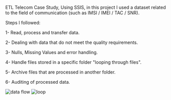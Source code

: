 ETL Telecom Case Study, Using SSIS, in this project I used a dataset related to the field of communication (such as IMSI / IMEI / TAC / SNR).

Steps I followed:

1- Read, process and transfer data. 

2- Dealing with data that do not meet the quality requirements.

3- Nulls, Missing Values and error handling.

4- Handle files stored in a specific folder "looping through files".

5- Archive files that are processed in another folder.

6- Auditing of processed data.

![data flow](https://user-images.githubusercontent.com/120273146/206870442-634a3278-8783-4d8d-9f20-25731307769b.JPG)
![loop](https://user-images.githubusercontent.com/120273146/206870446-3ae97352-955d-4da6-a121-09f33bab9220.JPG)
